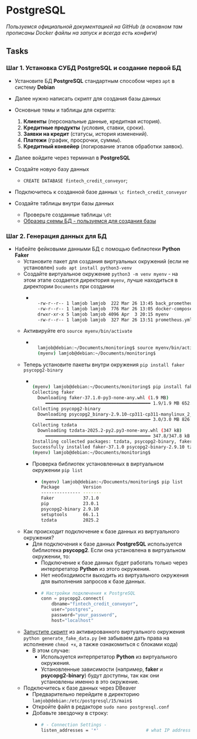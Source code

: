 # PostgreSQL

_Пользуемся официальной документацией на GitHub (в основном там прописаны Docker файлы на запуск и всегда есть конфиги)_

## Tasks

### Шаг 1. Установка СУБД PostgreSQL и создание первой БД

- Установите БД **PostgreSQL** стандартным способом через `apt` в систему **Debian**
- Далее нужно написать скрипт для создания базы данных
- Основные темы и таблицы для скрипта:

  1. **Клиенты** (персональные данные, кредитная история).  
  2. **Кредитные продукты** (условия, ставки, сроки).  
  3. **Заявки на кредит** (статусы, история изменений).  
  4. **Платежи** (график, просрочки, суммы).  
  5. **Кредитный конвейер** (логирование этапов обработки заявок). 

- Далее войдите через терминал в **PostgreSQL**
- Создайте новую базу данных
  - `CREATE DATABASE fintech_credit_conveyor`; 
- Подключитесь к созданной базе данных `\c fintech_credit_conveyor`
- Создайте таблицы внутри базы данных
  - Проверьте созданные таблицы `\dt`
  - [Образец схемы БД - пользуемся для создания базы](https://github.com/lamjob1993/linux-monitoring/blob/main/postgresql/%D0%A8%D0%BF%D0%B0%D1%80%D0%B3%D0%B0%D0%BB%D0%BA%D0%B0%20(%D1%81%D0%BE%D0%B7%D0%B4%D0%B0%D0%BD%D0%B8%D0%B5%20%D0%91%D0%94%20%D0%B8%20%D1%82%D0%B0%D0%B1%D0%BB%D0%B8%D1%86).md "Создание базы данных")

### Шаг 2. Генерация данных для БД

- Набейте фейковыми данными БД с помощью библиотеки **Python Faker**
  - Установите пакет для создания виртуальных окружений (если не установлен) `sudo apt install python3-venv`
  - Создайте виртуальное окружение `python3 -m venv myenv` - на этом этапе создается директория `myenv`, лучше находиться в директории `Documents` при создании
    - ```bash

        -rw-r--r-- 1 lamjob lamjob  222 Mar 26 13:45 back_prometheus.yml
        -rw-r--r-- 1 lamjob lamjob  776 Mar 26 13:05 docker-compose.yml
        drwxr-xr-x 5 lamjob lamjob 4096 Apr  3 20:15 myenv
        -rw-r--r-- 1 lamjob lamjob  327 Mar 26 13:51 prometheus.yml

      ```
  - Активируйте его `source myenv/bin/activate`
    - ```bash

        lamjob@debian:~/Documents/monitoring$ source myenv/bin/activate
        (myenv) lamjob@debian:~/Documents/monitoring$

      ```
  - Теперь установите пакеты внутри окружения `pip install faker psycopg2-binary`
    - ```bash
  
      (myenv) lamjob@debian:~/Documents/monitoring$ pip install faker psycopg2-binary
      Collecting faker
        Downloading faker-37.1.0-py3-none-any.whl (1.9 MB)
           ━━━━━━━━━━━━━━━━━━━━━━━━━━━━━━━━━━━━━━━━ 1.9/1.9 MB 652.0 kB/s eta 0:00:00
      Collecting psycopg2-binary
        Downloading psycopg2_binary-2.9.10-cp311-cp311-manylinux_2_17_x86_64.manylinux2014_x86_64.whl (3.0 MB)
           ━━━━━━━━━━━━━━━━━━━━━━━━━━━━━━━━━━━━━━━━ 3.0/3.0 MB 826.1 kB/s eta 0:00:00
      Collecting tzdata
        Downloading tzdata-2025.2-py2.py3-none-any.whl (347 kB)
           ━━━━━━━━━━━━━━━━━━━━━━━━━━━━━━━━━━━━━━━━ 347.8/347.8 kB 2.1 MB/s eta 0:00:00
      Installing collected packages: tzdata, psycopg2-binary, faker
      Successfully installed faker-37.1.0 psycopg2-binary-2.9.10 tzdata-2025.2
      (myenv) lamjob@debian:~/Documents/monitoring$
  
      ```
    - Проверка библиотек установленных в виртуальном окружении `pip list`
      - ```bash
        (myenv) lamjob@debian:~/Documents/monitoring$ pip list
        Package         Version
        --------------- -------
        Faker           37.1.0
        pip             23.0.1
        psycopg2-binary 2.9.10
        setuptools      66.1.1
        tzdata          2025.2
        ```
  - Как происходит подключение к базе данных из виртуального окружения?
    - Для подключения к базе данных **PostgreSQL** используется библиотека **psycopg2**. Если она установлена в виртуальном окружении, то:
      - Подключение к базе данных будет работать только через интерпретатор **Python** из этого окружения.
      - Нет необходимости выходить из виртуального окружения для выполнения запросов к базе данных.
      - ```python
        # Настройки подключения к PostgreSQL
        conn = psycopg2.connect(
            dbname="fintech_credit_conveyor",
            user="postgres",
            password="your_password",
            host="localhost"
        ```
  - [Запустите скрипт](https://github.com/lamjob1993/linux-monitoring/blob/main/postgresql/generate_fake_data.py) из активированного виртуального окружения `python generate_fake_data.py` (не забываем дать права на исполнение `chmod +x`, а также ознакомиться с блоками кода)
    - В этом случае:
      - Используется интерпретатор **Python** из виртуального окружения.
      - Установленные зависимости (например, **faker** и **psycopg2-binary**) будут доступны, так как они установлены именно в это окружение.
  - Подключитесь к базе данных через DBeaver
    - Предварительно перейдите в директорию `lamjob@debian:/etc/postgresql/15/main$`
    - Откройте файл в редакторе `sudo nano postgresql.conf`
    - Добавьте звездочку в строку:
      - ```bash
        # - Connection Settings -
        listen_addresses = '*'                  # what IP address(es) to listen on;
        ```
